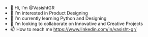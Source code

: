 - 👋 Hi, I’m @VasishtGR
- 👀 I’m interested in Product Designing
- 🌱 I’m currently learning Python and Designing
- 💞️ I’m looking to collaborate on Innovative and Creative Projects
- 📫 How to reach me https://www.linkedin.com/in/vasisht-gr/

<!---
VasishtGR/VasishtGR is a ✨ special ✨ repository because its `README.md` (this file) appears on your GitHub profile.
You can click the Preview link to take a look at your changes.
--->
